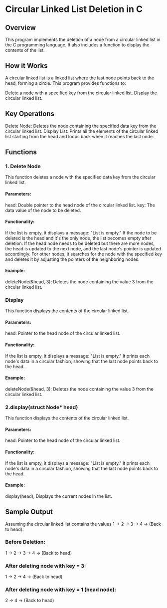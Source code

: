 # Circular Linked List Deletion in C
## Overview
This program implements the deletion of a node from a circular linked list in the C programming language. It also includes a function to display the contents of the list.

## How it Works
A circular linked list is a linked list where the last node points back to the head, forming a circle. This program provides functions to:

Delete a node with a specified key from the circular linked list.
Display the circular linked list.

## Key Operations
Delete Node: Deletes the node containing the specified data key from the circular linked list.
Display List: Prints all the elements of the circular linked list starting from the head and loops back when it reaches the last node.

## Functions

### 1. Delete Node
This function deletes a node with the specified data key from the circular linked list.

#### Parameters:
head: Double pointer to the head node of the circular linked list.
key: The data value of the node to be deleted.
#### Functionality:
If the list is empty, it displays a message: "List is empty."
If the node to be deleted is the head and it's the only node, the list becomes empty after deletion.
If the head node needs to be deleted but there are more nodes, the head is updated to the next node, and the last node's pointer is updated accordingly.
For other nodes, it searches for the node with the specified key and deletes it by adjusting the pointers of the neighboring nodes.
#### Example:
deleteNode(&head, 3);
Deletes the node containing the value 3 from the circular linked list.

### Display
This function displays the contents of the circular linked list.

#### Parameters:
head: Pointer to the head node of the circular linked list.
#### Functionality:
If the list is empty, it displays a message: "List is empty."
It prints each node's data in a circular fashion, showing that the last node points back to the head.
#### Example:

deleteNode(&head, 3);
Deletes the node containing the value 3 from the circular linked list.

### 2.display(struct Node* head)
This function displays the contents of the circular linked list.

#### Parameters:
head: Pointer to the head node of the circular linked list.
#### Functionality:
If the list is empty, it displays a message: "List is empty."
It prints each node's data in a circular fashion, showing that the last node points back to the head.
#### Example:

display(head);
Displays the current nodes in the list.

## Sample Output
Assuming the circular linked list contains the values 1 -> 2 -> 3 -> 4 -> (Back to head):

### Before Deletion:

1 -> 2 -> 3 -> 4 -> (Back to head)

### After deleting node with key = 3:

1 -> 2 -> 4 -> (Back to head)

### After deleting node with key = 1 (head node):

2 -> 4 -> (Back to head)
